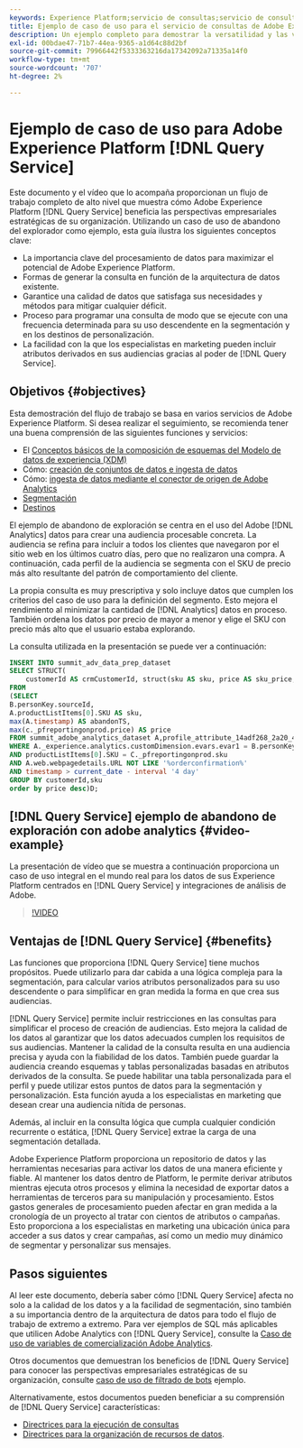 ```yaml
---
keywords: Experience Platform;servicio de consultas;servicio de consultas;consulta
title: Ejemplo de caso de uso para el servicio de consultas de Adobe Experience Platform
description: Un ejemplo completo para demostrar la versatilidad y las ventajas del servicio de consultas de Adobe Experience Platform.
exl-id: 00bdae47-71b7-44ea-9365-a1d64c88d2bf
source-git-commit: 79966442f5333363216da17342092a71335a14f0
workflow-type: tm+mt
source-wordcount: '707'
ht-degree: 2%

---
```


# Ejemplo de caso de uso para Adobe Experience Platform [!DNL Query Service]

Este documento y el vídeo que lo acompaña proporcionan un flujo de trabajo completo de alto nivel que muestra cómo Adobe Experience Platform [!DNL Query Service] beneficia las perspectivas empresariales estratégicas de su organización. Utilizando un caso de uso de abandono del explorador como ejemplo, esta guía ilustra los siguientes conceptos clave:

* La importancia clave del procesamiento de datos para maximizar el potencial de Adobe Experience Platform.
* Formas de generar la consulta en función de la arquitectura de datos existente.
* Garantice una calidad de datos que satisfaga sus necesidades y métodos para mitigar cualquier déficit.
* Proceso para programar una consulta de modo que se ejecute con una frecuencia determinada para su uso descendente en la segmentación y en los destinos de personalización.
* La facilidad con la que los especialistas en marketing pueden incluir atributos derivados en sus audiencias gracias al poder de [!DNL Query Service].

## Objetivos {#objectives}

Esta demostración del flujo de trabajo se basa en varios servicios de Adobe Experience Platform. Si desea realizar el seguimiento, se recomienda tener una buena comprensión de las siguientes funciones y servicios:

* El [Conceptos básicos de la composición de esquemas del Modelo de datos de experiencia (XDM)](../../xdm/schema/composition.md)
* Cómo: [creación de conjuntos de datos e ingesta de datos](https://experienceleague.adobe.com/docs/platform-learn/tutorials/data-ingestion/create-datasets-and-ingest-data.html?lang=es)
* Cómo: [ingesta de datos mediante el conector de origen de Adobe Analytics](https://experienceleague.adobe.com/docs/platform-learn/tutorials/sources/ingest-data-from-adobe-analytics.html?lang=es)
* [Segmentación](../../segmentation/home.md)
* [Destinos](../../destinations/home.md)

El ejemplo de abandono de exploración se centra en el uso del Adobe [!DNL Analytics] datos para crear una audiencia procesable concreta. La audiencia se refina para incluir a todos los clientes que navegaron por el sitio web en los últimos cuatro días, pero que no realizaron una compra. A continuación, cada perfil de la audiencia se segmenta con el SKU de precio más alto resultante del patrón de comportamiento del cliente.

La propia consulta es muy prescriptiva y solo incluye datos que cumplen los criterios del caso de uso para la definición del segmento. Esto mejora el rendimiento al minimizar la cantidad de [!DNL Analytics] datos en proceso. También ordena los datos por precio de mayor a menor y elige el SKU con precio más alto que el usuario estaba explorando.

La consulta utilizada en la presentación se puede ver a continuación:

```sql
INSERT INTO summit_adv_data_prep_dataset
SELECT STRUCT(
    customerId AS crmCustomerId, struct(sku AS sku, price AS sku_price, abandonTS AS abandonTS) AS abandonBrowse) AS _pfreportingonprod
FROM
(SELECT
B.personKey.sourceId,
A.productListItems[0].SKU AS sku,
max(A.timestamp) AS abandonTS,
max(c._pfreportingonprod.price) AS price
FROM summit_adobe_analytics_dataset A,profile_attribute_14adf268_2a20_4dee_bee6_a6b0e34616a9 B,summit_product_dataset c
WHERE A._experience.analytics.customDimension.evars.evar1 = B.personKey.sourceID
AND productListItems[0].SKU = C._pfreportingonprod.sku
AND A.web.webpagedetails.URL NOT LIKE '%orderconfirmation%'
AND timestamp > current_date - interval '4 day'
GROUP BY customerId,sku
order by price desc)D;
```

## [!DNL Query Service] ejemplo de abandono de exploración con adobe analytics {#video-example}

La presentación de vídeo que se muestra a continuación proporciona un caso de uso integral en el mundo real para los datos de sus Experience Platform centrados en [!DNL Query Service] y integraciones de análisis de Adobe.

>[!VIDEO](https://video.tv.adobe.com/v/342533?quality=12&learn=on)

## Ventajas de [!DNL Query Service] {#benefits}

Las funciones que proporciona [!DNL Query Service] tiene muchos propósitos. Puede utilizarlo para dar cabida a una lógica compleja para la segmentación, para calcular varios atributos personalizados para su uso descendente o para simplificar en gran medida la forma en que crea sus audiencias.

[!DNL Query Service] permite incluir restricciones en las consultas para simplificar el proceso de creación de audiencias. Esto mejora la calidad de los datos al garantizar que los datos adecuados cumplen los requisitos de sus audiencias. Mantener la calidad de la consulta resulta en una audiencia precisa y ayuda con la fiabilidad de los datos. También puede guardar la audiencia creando esquemas y tablas personalizadas basadas en atributos derivados de la consulta. Se puede habilitar una tabla personalizada para el perfil y puede utilizar estos puntos de datos para la segmentación y personalización. Esta función ayuda a los especialistas en marketing que desean crear una audiencia nítida de personas.

Además, al incluir en la consulta lógica que cumpla cualquier condición recurrente o estática, [!DNL Query Service] extrae la carga de una segmentación detallada.

Adobe Experience Platform proporciona un repositorio de datos y las herramientas necesarias para activar los datos de una manera eficiente y fiable. Al mantener los datos dentro de Platform, le permite derivar atributos mientras ejecuta otros procesos y elimina la necesidad de exportar datos a herramientas de terceros para su manipulación y procesamiento. Estos gastos generales de procesamiento pueden afectar en gran medida a la cronología de un proyecto al tratar con cientos de atributos o campañas. Esto proporciona a los especialistas en marketing una ubicación única para acceder a sus datos y crear campañas, así como un medio muy dinámico de segmentar y personalizar sus mensajes.

## Pasos siguientes

Al leer este documento, debería saber cómo [!DNL Query Service] afecta no solo a la calidad de los datos y a la facilidad de segmentación, sino también a su importancia dentro de la arquitectura de datos para todo el flujo de trabajo de extremo a extremo. Para ver ejemplos de SQL más aplicables que utilicen Adobe Analytics con [!DNL Query Service], consulte la [Caso de uso de variables de comercialización Adobe Analytics](./merchandising-variables.md).

Otros documentos que demuestran los beneficios de [!DNL Query Service] para conocer las perspectivas empresariales estratégicas de su organización, consulte [caso de uso de filtrado de bots](./bot-filtering.md) ejemplo.

Alternativamente, estos documentos pueden beneficiar a su comprensión de [!DNL Query Service] características:

* [Directrices para la ejecución de consultas](../best-practices/writing-queries.md)
* [Directrices para la organización de recursos de datos](../best-practices/organize-data-assets.md).


